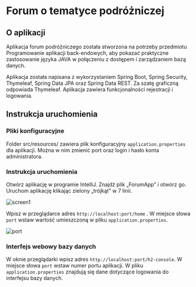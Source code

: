 # Forum o tematyce podróżniczej 

## O aplikacji

Aplikacja forum podróżniczego została stworzona na potrzeby przedmiotu Programowanie aplikacji back-endowych, aby pokazać praktyczne zastosowanie języka JAVA w połączeniu z dostępem i zarządzaniem bazą danych.   

Aplikacja została napisana z wykorzystaniem Spring Boot, Spring Security, Thymeleaf, Spring Data JPA oraz  Spring Data REST. Za szatę graficzną odpowiada Thymeleaf. Aplikacja zawiera funkcjonalności rejestracji i logowania. 


## Instrukcja uruchomienia 

### Pliki konfiguracyjne
Folder src/resources/ zawiera plik konfiguracyjny ```application.properties``` dla aplikacji. Można w nim zmienić port oraz login i hasło konta administratora.

### Instrukcja uruchomienia
Otwórz aplikację w programie IntelliJ. Znajdź plik „ForumApp” i otwórz go. Uruchom aplikację klikając zielony „trójkąt” w 7 linii.

![screen1](https://user-images.githubusercontent.com/65779777/196040341-af762052-6077-4f9c-8303-039b4f1f4bad.png)

Wpisz w przeglądarce adres ```http://localhost:port/home``` . W miejsce słowa ```port``` wstaw wartość umieszczoną w pliku ```application.properties```.

![port](https://user-images.githubusercontent.com/65779777/196040511-00f94862-4a70-4ee3-a3eb-dd62c0cec1a9.png)

### Interfejs webowy bazy danych
W oknie przeglądarki wpisz adres ```http://localhost:port/h2-console```. W miejsce słowa ```port``` wstaw numer portu aplikacji. W pliku ```application.properties``` znajdują się dane dotyczące logowania do interfejsu bazy danych. 

